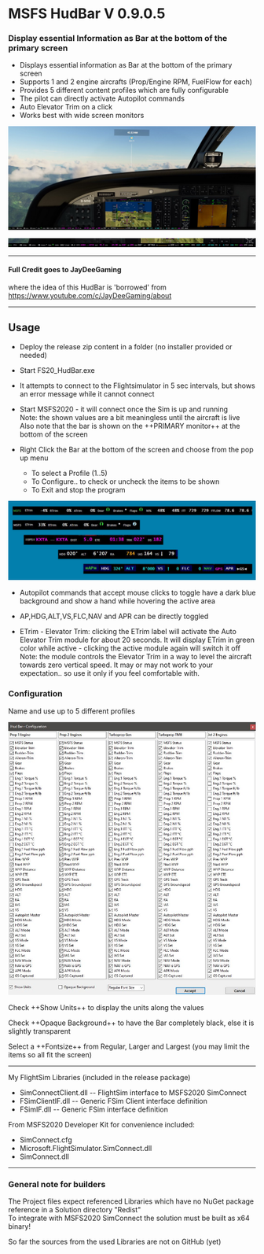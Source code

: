 # MSFS HudBar V 0.9.0.5

### Display essential Information as Bar at the bottom of the primary screen   


* Displays essential information as Bar at the bottom of the primary screen
* Supports 1 and 2 engine aircrafts (Prop/Engine RPM, FuelFlow for each)
* Provides 5 different content profiles which are fully configurable
* The pilot can directly activate Autopilot commands
* Auto Elevator Trim on a click
* Works best with wide screen monitors


![FS20_HudBar wide screen view](https://raw.githubusercontent.com/bm98/FS20_HudBar/main/doc/HudBar-screen.jpg "Wide Screen view")


![FS20_HudBar scale 50%](https://raw.githubusercontent.com/bm98/FS20_HudBar/main/doc/HudBar-halfsize.jpg "HudBar 1/2 size")

-----

#### Full Credit goes to JayDeeGaming
where the idea of this HudBar is 'borrowed' from   
https://www.youtube.com/c/JayDeeGaming/about

-----

## Usage 

* Deploy the release zip content in a folder (no installer provided or needed)
* Start FS20_HudBar.exe
* It attempts to connect to the Flightsimulator in 5 sec intervals, but shows an error message while it cannot connect   

* Start MSFS2020 - it will connect once the Sim is up and running  
Note: the shown values are a bit meaningless until the aircraft is live   
Also note that the bar is shown on the ++PRIMARY monitor++ at the bottom of the screen   
   

* Right Click the Bar at the bottom of the screen and choose from the pop up menu
  * To select a Profile (1..5)
  * To Configure.. to check or uncheck the items to be shown
  * To Exit and stop the program

![FS20_HudBar Overview](https://raw.githubusercontent.com/bm98/FS20_HudBar/main/doc/HudBar-overview.jpg "HudBar Overview")

* Autopilot commands that accept mouse clicks to toggle have a dark blue background and show a hand while hovering the active area  
* AP,HDG,ALT,VS,FLC,NAV and APR can be directly toggled

* ETrim - Elevator Trim: clicking the ETrim label will activate the Auto Elevator Trim module
for about 20 seconds. 
It will display ETrim in green color while active - clicking the active module again will switch it off   
Note: the module controls the Elevator Trim in a way to level the aircraft towards zero vertical speed.
It may or may not work to your expectation.. so use it only if you feel comfortable with.

### Configuration

Name and use up to 5 different profiles   

![FS20_HudBar Configuration](https://raw.githubusercontent.com/bm98/FS20_HudBar/main/doc/HudBar-config.jpg "HudBar Configuration")

Check ++Show Units++ to display the units along the values  

Check ++Opaque Background++ to have the Bar completely black, else it is slightly transparent

Select a ++Fontsize++ from Regular, Larger and Largest (you may limit the items so all fit the screen)

-----

My FlightSim Libraries (included in the release package)
* SimConnectClient.dll        -- FlightSim interface to MSFS2020 SimConnect
* FSimClientIF.dll            -- Generic FSim Client interface definition
* FSimIF.dll                  -- Generic FSim interface definition

From MSFS2020 Developer Kit for convenience included:
* SimConnect.cfg
* Microsoft.FlightSimulator.SimConnect.dll 
* SimConnect.dll
  
-----

### General note for builders
The Project files expect referenced Libraries which have no NuGet package reference in a Solution directory  "Redist"  
To integrate with MSFS2020 SimConnect the solution must be built as x64 binary!   

So far the sources from the used Libraries are not on GitHub (yet)
  